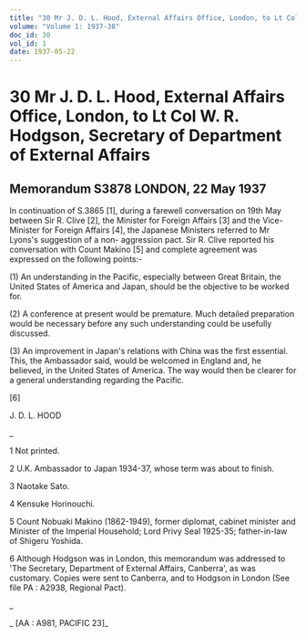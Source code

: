 ```yaml
---
title: "30 Mr J. D. L. Hood, External Affairs Office, London, to Lt Col W. R. Hodgson, Secretary of Department of External Affairs"
volume: "Volume 1: 1937-38"
doc_id: 30
vol_id: 1
date: 1937-05-22
---
```


# 30 Mr J. D. L. Hood, External Affairs Office, London, to Lt Col W. R. Hodgson, Secretary of Department of External Affairs

## Memorandum S3878 LONDON, 22 May 1937

In continuation of S.3865 [1], during a farewell conversation on 19th May between Sir R. Clive [2], the Minister for Foreign Affairs [3] and the Vice-Minister for Foreign Affairs [4], the Japanese Ministers referred to Mr Lyons's suggestion of a non- aggression pact. Sir R. Clive reported his conversation with Count Makino [5] and complete agreement was expressed on the following points:-

(1) An understanding in the Pacific, especially between Great Britain, the United States of America and Japan, should be the objective to be worked for.

(2) A conference at present would be premature. Much detailed preparation would be necessary before any such understanding could be usefully discussed.

(3) An improvement in Japan's relations with China was the first essential. This, the Ambassador said, would be welcomed in England and, he believed, in the United States of America. The way would then be clearer for a general understanding regarding the Pacific.

[6]

J. D. L. HOOD

_

1 Not printed.

2 U.K. Ambassador to Japan 1934-37, whose term was about to finish.

3 Naotake Sato.

4 Kensuke Horinouchi.

5 Count Nobuaki Makino (1862-1949), former diplomat, cabinet minister and Minister of the Imperial Household; Lord Privy Seal 1925-35; father-in-law of Shigeru Yoshida.

6 Although Hodgson was in London, this memorandum was addressed to 'The Secretary, Department of External Affairs, Canberra', as was customary. Copies were sent to Canberra, and to Hodgson in London (See file PA : A2938, Regional Pact).

_

_ [AA : A981, PACIFIC 23]_
